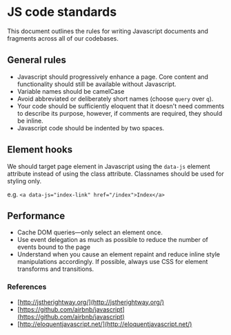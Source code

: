 # JS code standards
This document outlines the rules for writing Javascript documents and fragments across all of our codebases.

## General rules
- Javascript should progressively enhance a page. Core content and functionality should still be available without Javascript.
- Variable names should be camelCase
- Avoid abbreviated or deliberately short names (choose `query` over `q`).
- Your code should be sufficiently eloquent that it doesn't need comments to describe its purpose, however, if comments are required, they should be inline.
- Javascript code should be indented by two spaces.

## Element hooks
We should target page element in Javascript using the `data-js` element attribute instead of using the class attribute. Classnames should be used for styling only.

e.g. `<a data-js="index-link" href="/index">Index</a>`

## Performance
  - Cache DOM queries—only select an element once.
  - Use event delegation as much as possible to reduce the number of events bound to the page
  - Understand when you cause an element repaint and reduce inline style manipulations accordingly. If possible, always use CSS for element transforms and transitions.

### References
- [http://jstherightway.org/](http://jstherightway.org/)
- [https://github.com/airbnb/javascript](https://github.com/airbnb/javascript)
- [http://eloquentjavascript.net/](http://eloquentjavascript.net/)
